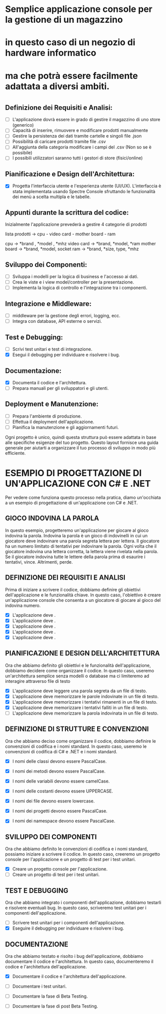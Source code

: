 # Semplice applicazione console per la gestione di un magazzino
# in questo caso di un negozio di hardware informatico
# ma che potrà essere facilmente adattata a diversi ambiti.

#
#


## Definizione dei Requisiti e Analisi:

-   [ ] L'applicazione dovrà essere in grado di gestire il magazzino di uno store (generico)
-   [ ] Capacità di inserire, rimuovere e modificare prodotti manualmente
-   [ ] Gestire la persistenza dei dati tramite cartelle e singoli file .json
-   [ ] Possibilità di caricare prodotti tramite file .csv
-   [ ] All'aggiunta della categoria modificare i campi del .csv (Non so se è possibile)
-   [ ] I possibili utilizzatori saranno tutti i gestori di store (fisici/online)

## Pianificazione e Design dell'Architettura:

-  [x] Progetta l'interfaccia utente e l'esperienza utente (UI/UX).
    L'interfaccia è stata implementata usando Spectre Console sfruttando le funzionalità dei menù a scelta multipla e le tabelle.

## Appunti durante la scrittura del codice:

Inizialmente l'applicazione prevederà a gestire 4 categorie di prodotti

lista prodotti -> cpu - video card - mother board - ram 

cpu -> *brand , *model , *mhz
video card -> *brand, *model, *ram
mother board -> *brand, *model, socket
ram -> *brand, *size, type, *mhz 




## Sviluppo dei Componenti:

-  [ ] Sviluppa i modelli per la logica di business e l'accesso ai dati.
-  [ ] Crea le viste e i view model/controller per la presentazione.
-  [ ] Implementa la logica di controllo e l'integrazione tra i componenti.

## Integrazione e Middleware:

-  [ ] middleware per la gestione degli errori, logging, ecc.
-  [ ] Integra con database, API esterne o servizi.

## Test e Debugging:

-  [ ] Scrivi test unitari e test di integrazione.
-  [x] Esegui il debugging per individuare e risolvere i bug.

## Documentazione:

-  [x] Documenta il codice e l'architettura.
-  [ ] Prepara manuali per gli sviluppatori e gli utenti.

## Deployment e Manutenzione:

-  [ ] Prepara l'ambiente di produzione.
-  [ ] Effettua il deployment dell'applicazione.
-  [ ] Pianifica la manutenzione e gli aggiornamenti futuri.

Ogni progetto è unico, quindi questa struttura può essere adattata in base alle specifiche esigenze del tuo progetto. Questo layout fornisce una guida generale per aiutarti a organizzare il tuo processo di sviluppo in modo più efficiente.

# ESEMPIO DI PROGETTAZIONE DI UN'APPLICAZIONE CON C# E .NET

Per vedere come funziona questo processo nella pratica, diamo un'occhiata a un esempio di progettazione di un'applicazione con C# e .NET.

## GIOCO INDOVINA LA PAROLA

In questo esempio, progetteremo un'applicazione per giocare al gioco indovina la parola.
Indovina la parola è un gioco di indovinelli in cui un giocatore deve indovinare una parola segreta lettera per lettera.
Il giocatore ha un numero limitato di tentativi per indovinare la parola.
Ogni volta che il giocatore indovina una lettera corretta, la lettera viene rivelata nella parola.
Se il giocatore indovina tutte le lettere della parola prima di esaurire i tentativi, vince. Altrimenti, perde.

## DEFINIZIONE DEI REQUISITI E ANALISI

Prima di iniziare a scrivere il codice, dobbiamo definire gli obiettivi dell'applicazione e le funzionalità chiave.
In questo caso, l'obiettivo è creare un'applicazione console che consenta a un giocatore di giocare al gioco del indovina numero.
- [x] L'applicazione deve .
- [x] L'applicazione deve .
- [x] L'applicazione deve .
- [x] L'applicazione deve .
- [x] L'applicazione deve .

## PIANIFICAZIONE E DESIGN DELL'ARCHITETTURA

Ora che abbiamo definito gli obiettivi e le funzionalità dell'applicazione, dobbiamo decidere come organizzare il codice.
In questo caso, useremo un'architettura semplice senza modelli o database ma ci limiteremo ad interagire attraverso file di testo
- [x] L'applicazione deve leggere una parola segreta da un file di testo.
- [x] L'applicazione deve memorizzare le parole indovinate in un file di testo.
- [x] L'applicazione deve memorizzare i tentativi rimanenti in un file di testo.
- [x] L'applicazione deve memorizzare i tentativi falliti in un file di testo.
- [ ] L'applicazione deve memorizzare la parola indovinata in un file di testo.

## DEFINIZIONE DI STRUTTURE E CONVENZIONI

Ora che abbiamo deciso come organizzare il codice, dobbiamo definire le convenzioni di codifica e i nomi standard.
In questo caso, useremo le convenzioni di codifica di C# e .NET e i nomi standard.
- [x] I nomi delle classi devono essere PascalCase.
- [x] I nomi dei metodi devono essere PascalCase.
- [x] I nomi delle variabili devono essere camelCase.
- [x] I nomi delle costanti devono essere UPPERCASE.
- [x] I nomi dei file devono essere lowercase.
- [x] I nomi dei progetti devono essere PascalCase.
- [x] I nomi dei namespace devono essere PascalCase.


## SVILUPPO DEI COMPONENTI

Ora che abbiamo definito le convenzioni di codifica e i nomi standard, possiamo iniziare a scrivere il codice.
In questo caso, creeremo un progetto console per l'applicazione e un progetto di test per i test unitari.
- [x] Creare un progetto console per l'applicazione.
- [ ] Creare un progetto di test per i test unitari.

## TEST E DEBUGGING

Ora che abbiamo integrato i componenti dell'applicazione, dobbiamo testarli e risolvere eventuali bug.
In questo caso, scriveremo test unitari per i componenti dell'applicazione.
- [ ] Scrivere test unitari per i componenti dell'applicazione.
- [x] Eseguire il debugging per individuare e risolvere i bug.

## DOCUMENTAZIONE

Ora che abbiamo testato e risolto i bug dell'applicazione, dobbiamo documentare il codice e l'architettura.
In questo caso, documenteremo il codice e l'architettura dell'applicazione.
- [x] Documentare il codice e l'architettura dell'applicazione.
- [ ] Documentare i test unitari.
- [ ] Documentare la fase di Beta Testing.

- [ ] Documentare la fase di post Beta Testing.